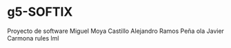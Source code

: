 # g5-SOFTIX
Proyecto de software
Miguel Moya Castillo
Alejandro Ramos Peña
ola
Javier Carmona rules lml
